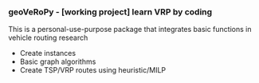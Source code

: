 ### geoVeRoPy - [working project] learn VRP by coding

This is a personal-use-purpose package that integrates basic functions in vehicle routing research

- Create instances
- Basic graph algorithms
- Create TSP/VRP routes using heuristic/MILP
